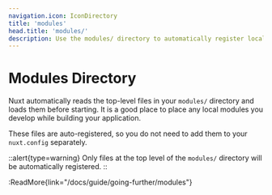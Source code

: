 ```yaml
---
navigation.icon: IconDirectory
title: 'modules'
head.title: 'modules/'
description: Use the modules/ directory to automatically register local modules within your application.
---
```


# Modules Directory

Nuxt automatically reads the top-level files in your `modules/` directory and loads them before starting. It is a good place to place any local modules you develop while building your application.

These files are auto-registered, so you do not need to add them to your `nuxt.config` separately.

::alert{type=warning}
Only files at the top level of the `modules/` directory will be automatically registered.
::

:ReadMore{link="/docs/guide/going-further/modules"}
